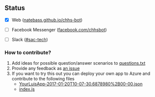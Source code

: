 ## Status
- [x] Web ([natebass.github.io/chhs-bot](https://natebass.github.io/chhs-bot))
- [ ] Facebook Messenger ([facebook.com/chhsbot](https://facebook.com/chhsbot))
- [ ] Slack ([#sac-tech](https://sac-tech.slack.com))



### How to contribute?
1. Add ideas for possible question/answer scenarios to [questions.txt](questions.txt)
2. Provide any feedback as [an issue]()
3. If you want to try this out you can deploy your own app to Azure and contribute to the following files
    * [YourLuisApp-2017-01-20T10-07-30.6878980%2B00-00.json](https://github.com/natebass/chhs-bot04/blob/master/LUIS/YourLuisApp-2017-01-20T10-07-30.6878980%2B00-00.json)
    * [index.js](https://github.com/natebass/chhs-bot04/blob/master/messages/index.js)
